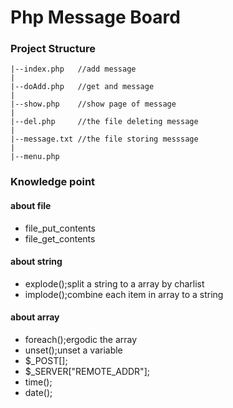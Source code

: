 # Php Message Board
### Project Structure
    |--index.php   //add message 
    |
    |--doAdd.php   //get and message
    |
    |--show.php    //show page of message
    |
    |--del.php     //the file deleting message
    |
    |--message.txt //the file storing messsage
    |
    |--menu.php 
### Knowledge point
#### about file
*   file_put_contents
*   file_get_contents

#### about string
*   explode();split a string to a array by charlist
*   implode();combine each item in array to a string

#### about array
*   foreach();ergodic the array
*   unset();unset a variable
*   $_POST[];
*   $_SERVER["REMOTE_ADDR"];
*   time();
*   date();
